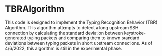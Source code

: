 # TBRAlgorithm
This code is designed to implement the Typing Recognition Behavior (TBR) Algorithm. This algorithm attempts to detect a long upstream SSH connection by 
calculating the standard deviation between keystroke-generated typing packets and comparing them to known standard deviations
between typing packets in short upstream connections. As of 4/6/2022, this algorithm is still in the experimental phase.
